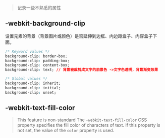 > 记录一些不熟悉的属性

## -webkit-background-clip
设置元素的背景（背景图片或颜色）是否延伸到边框、内边距盒子、内容盒子下面。
```css
/* Keyword values */
background-clip: border-box;
background-clip: padding-box;
background-clip: content-box;
background-clip: text; // 背景被裁剪成文字的前景色 ->文字色透明，背景渐变效果

/* Global values */
background-clip: inherit;
background-clip: initial;
background-clip: unset;

```
## -webkit-text-fill-color
> This feature is non-standard
The `-webkit-text-fill-color` CSS property specifies the fill color of characters of text. If this property is not set, the value of the `color` property is used.